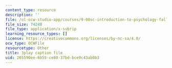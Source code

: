 ```yaml
---
content_type: resource
description: ''
file: /ol-ocw-studio-app/courses/9-00sc-introduction-to-psychology-fall-2011/205590ee6b55ce8037bdbce9c43ab0b3_v4ur5mna060.srt
file_size: 74248
file_type: application/x-subrip
learning_resource_types: []
license: https://creativecommons.org/licenses/by-nc-sa/4.0/
ocw_type: OCWFile
resourcetype: Other
title: 3play caption file
uid: 205590ee-6b55-ce80-37bd-bce9c43ab0b3
---
```

